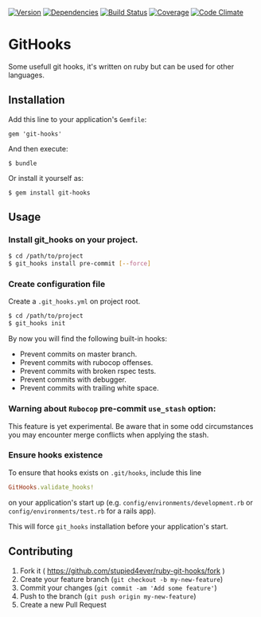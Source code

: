 [![Version](http://allthebadges.io/stupied4ever/git-hooks/badge_fury.png)](http://allthebadges.io/stupied4ever/git-hooks/badge_fury)
[![Dependencies](http://allthebadges.io/stupied4ever/git-hooks/gemnasium.png)](http://allthebadges.io/stupied4ever/git-hooks/gemnasium)
[![Build Status](http://allthebadges.io/stupied4ever/git-hooks/travis.png)](http://allthebadges.io/stupied4ever/git-hooks/travis)
[![Coverage](http://allthebadges.io/stupied4ever/git-hooks/coveralls.png)](http://allthebadges.io/stupied4ever/git-hooks/coveralls)
[![Code Climate](http://allthebadges.io/stupied4ever/git-hooks/code_climate.png)](http://allthebadges.io/stupied4ever/git-hooks/code_climate)

# GitHooks

Some usefull git hooks, it's written on ruby but can be used for other
languages.

## Installation

Add this line to your application's `Gemfile`:

    gem 'git-hooks'

And then execute:

    $ bundle

Or install it yourself as:

    $ gem install git-hooks

## Usage
### Install git_hooks on your project.

```bash
$ cd /path/to/project
$ git_hooks install pre-commit [--force]
```

### Create configuration file

Create a `.git_hooks.yml` on project root.

```bash
$ cd /path/to/project
$ git_hooks init
```

By now you will find the following built-in hooks:

 - Prevent commits on master branch.
 - Prevent commits with rubocop offenses.
 - Prevent commits with broken rspec tests.
 - Prevent commits with debugger.
 - Prevent commits with trailing white space.

### Warning about `Rubocop` pre-commit `use_stash` option:

This feature is yet experimental. Be aware that in some odd circumstances you
may encounter merge conflicts when applying the stash.

### Ensure hooks existence

To ensure that hooks exists on `.git/hooks`, include this line

```ruby
GitHooks.validate_hooks!
```

on your application's start up (e.g. `config/environments/development.rb` or
`config/environments/test.rb` for a rails app).

This will force `git_hooks` installation before your application's start.

## Contributing

1. Fork it ( https://github.com/stupied4ever/ruby-git-hooks/fork )
2. Create your feature branch (`git checkout -b my-new-feature`)
3. Commit your changes (`git commit -am 'Add some feature'`)
4. Push to the branch (`git push origin my-new-feature`)
5. Create a new Pull Request
